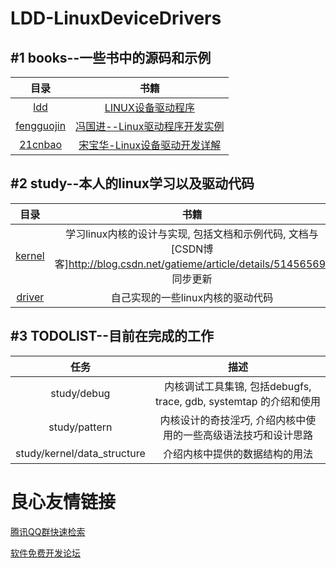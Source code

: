 LDD-LinuxDeviceDrivers
=======



#1  books--一些书中的源码和示例
-------

| 目录 | 书籍 |
|:------:|:------:|
|  [ldd](http://u.720life.cn/g/54145d0471d91890860f7f8463c030467c8810aec1b897c6e80e714e71d042f7772467d0f99989ae60dea2e8e38d487c0c283334ac4baacfd37c8d660fdb6ad4e5efd230f9127f34bfe6806c83546316)            | [LINUX设备驱动程序]()                  |
| [fengguojin](http://u.720life.cn/g/54145d0471d91890860f7f8463c030467c8810aec1b897c6e80e714e71d042f7772467d0f99989ae60dea2e8e38d487c0c283334ac4baacfd37c8d660fdb6ad4a187d5aa78c8a580f0e75e85f6d46259)  | [冯国进--Linux驱动程序开发实例](http://u.720life.cn/g/1968929f05ff50b0b9a911ad8290eeebdd5240e8e91d60fe4f871ebf8ee715a9a31f1c423d5b0a2355e519bdd2226dcb)    |
| [21cnbao](http://u.720life.cn/g/54145d0471d91890860f7f8463c030467c8810aec1b897c6e80e714e71d042f7772467d0f99989ae60dea2e8e38d487c0c283334ac4baacfd37c8d660fdb6ad4e6d9331ae62b57fb88779088f9f06f9e)     | [宋宝华-Linux设备驱动开发详解](http://u.720life.cn/g/5cdfc7fccdb5a5a44a8a939f8523e2eab9defc2cbbaa733a9a0afebb0c3b8fcf)                             |



#2  study--本人的linux学习以及驱动代码
-------

| 目录 | 书籍 |
|:------:|:------:|
| [kernel](http://u.720life.cn/g/54145d0471d91890860f7f8463c030467c8810aec1b897c6e80e714e71d042f7772467d0f99989ae60dea2e8e38d487c167537ad6551d862f01f396f9a2187704f8b5050304b7d6739c1f12d4a5c797a)     | 学习linux内核的设计与实现, 包括文档和示例代码, 文档与[CSDN博客]http://blog.csdn.net/gatieme/article/details/51456569)同步更新 |
| [driver](http://u.720life.cn/g/54145d0471d91890860f7f8463c030467c8810aec1b897c6e80e714e71d042f7772467d0f99989ae60dea2e8e38d487c167537ad6551d862f01f396f9a2187705dbe32e561c7c9868552bf540c48a4ee)      | 自己实现的一些linux内核的驱动代码 |



#3  TODOLIST--目前在完成的工作
-------

| 任务 | 描述 |
|:----:|:----:|
| study/debug                   | 内核调试工具集锦, 包括debugfs, trace, gdb, systemtap 的介绍和使用     |
| study/pattern                 | 内核设计的奇技淫巧, 介绍内核中使用的一些高级语法技巧和设计思路        |
| study/kernel/data_structure   | 介绍内核中提供的数据结构的用法                                        |



 # 良心友情链接

[腾讯QQ群快速检索](http://u.720life.cn/s/8cf73f7c)

[软件免费开发论坛](http://u.720life.cn/s/bbb01dc0)